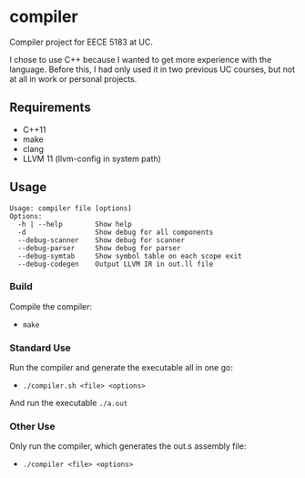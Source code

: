 # compiler

Compiler project for EECE 5183 at UC.

I chose to use C++ because I wanted to get more experience with the language.
Before this, I had only used it in two previous UC courses, but not at all in work or personal projects.

## Requirements
- C++11
- make
- clang
- LLVM 11 (llvm-config in system path)

## Usage
```
Usage: compiler file [options]
Options:
  -h | --help        Show help
  -d                 Show debug for all components
  --debug-scanner    Show debug for scanner
  --debug-parser     Show debug for parser
  --debug-symtab     Show symbol table on each scope exit
  --debug-codegen    Output LLVM IR in out.ll file
```

### Build
Compile the compiler:
- `make`

### Standard Use
Run the compiler and generate the executable all in one go:
- `./compiler.sh <file> <options>`

And run the executable `./a.out`

### Other Use
Only run the compiler, which generates the out.s assembly file:
- `./compiler <file> <options>`